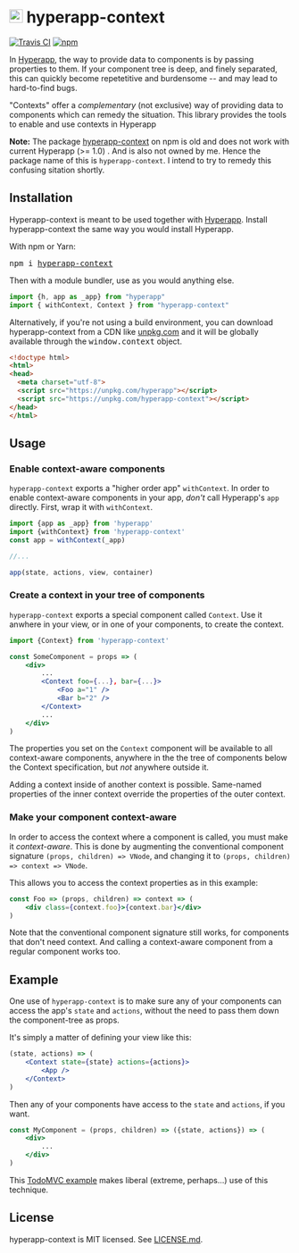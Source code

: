 # <img height=24 src=https://cdn.rawgit.com/JorgeBucaran/f53d2c00bafcf36e84ffd862f0dc2950/raw/882f20c970ff7d61aa04d44b92fc3530fa758bc0/Hyperapp.svg> hyperapp-context 


[![Travis CI](https://img.shields.io/travis/zaceno/hyperapp-context/master.svg)](https://travis-ci.org/zaceno/hyperapp-context) [![npm](https://img.shields.io/npm/v/hyperapp-context.svg)](https://www.npmjs.org/package/hyperapp-context)

In [Hyperapp](https://hyperapp.js.org), the way to provide data to components is by passing properties to them. If your component tree is deep, and finely separated, this can quickly become repetetitive and burdensome -- and may lead to hard-to-find bugs.

"Contexts" offer a *complementary* (not exclusive) way of providing data to components which can remedy the situation. This library provides the tools to enable and use contexts in Hyperapp

**Note:** The package [hyperapp-context](https://www.npmjs.com/package/hyperapp-context) on npm is old and does not work with current Hyperapp (>= 1.0) . And is also not owned by me. Hence the package name of this is `hyperapp-context`. I intend to try to remedy this confusing sitation shortly.

## Installation

Hyperapp-context is meant to be used together with [Hyperapp](https://hyperapp.js.org). Install hyperapp-context the same way you would install Hyperapp.

With npm or Yarn:

<pre>
npm i <a href=https://www.npmjs.com/package/hyperapp-context>hyperapp-context</a>
</pre>

Then with a module bundler, use as you would anything else.

```js
import {h, app as _app} from "hyperapp"
import { withContext, Context } from "hyperapp-context"
```


Alternatively, if you're not using a build environment, you can download hyperapp-context from a CDN like [unpkg.com](https://unpkg.com/hyperapp-context) and it will be globally available through the <samp>window.context</samp> object.

```html
<!doctype html>
<html>
<head>
  <meta charset="utf-8">
  <script src="https://unpkg.com/hyperapp"></script>
  <script src="https://unpkg.com/hyperapp-context"></script>
</head>
</html>
```

## Usage

### Enable context-aware components

`hyperapp-context` exports a "higher order app" `withContext`. In order to enable context-aware components in your app, *don't* call Hyperapp's `app` directly. First, wrap it with `withContext`.

```js
import {app as _app} from 'hyperapp'
import {withContext} from 'hyperapp-context'
const app = withContext(_app)

//...

app(state, actions, view, container)
```

### Create a context in your tree of components

`hyperapp-context` exports a special component called `Context`. Use it anwhere in your view, or in one of your components, to create the context.

```jsx
import {Context} from 'hyperapp-context'

const SomeComponent = props => (
    <div>
        ...
        <Context foo={...}, bar={...}>
            <Foo a="1" />
            <Bar b="2" />
        </Context>
        ...
    </div>
)
```

The properties you set on the `Context` component will be available to all context-aware components, anywhere in the the tree of components below the Context specification, but *not* anywhere outside it.

Adding a context inside of another context is possible. Same-named properties of the inner context override the properties of the outer context.

### Make your component context-aware

In order to access the context where a component is called, you must make it *context-aware*. This is done by augmenting the conventional component signature `(props, children) => VNode`, and changing it to `(props, children) => context => VNode`.

This allows you to access the context properties as in this example:

```jsx
const Foo => (props, children) => context => (
    <div class={context.foo}>{context.bar}</div>
)
```

Note that the conventional component signature still works, for components that don't need context. And calling a context-aware component from a regular component works too.

## Example

One use of `hyperapp-context` is to make sure any of your components can access the app's `state` and `actions`, without the need to pass them down the component-tree as props.

It's simply a matter of defining your view like this:

```jsx
(state, actions) => (
    <Context state={state} actions={actions}>
        <App />
    </Context>
)
```

Then any of your components have access to the `state` and `actions`, if you want.

```jsx
const MyComponent = (props, children) => ({state, actions}) => (
    <div>
        ...
    </div>
)
```

This [TodoMVC example](https://codepen.io/zaceno/pen/gvGgQP?editors=0010) makes liberal (extreme, perhaps...) use of this technique.

## License

hyperapp-context is MIT licensed. See [LICENSE.md](./LICENSE.md).
